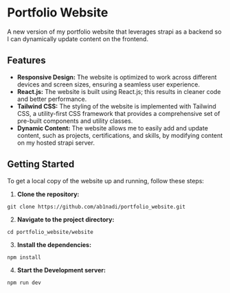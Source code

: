 # Portfolio Website
A new version of my portfolio website that leverages strapi as a backend so I can dynamically update content on the frontend.

## Features
* **Responsive Design:** The website is optimized to work across different devices and screen sizes, ensuring a seamless user experience.
* **React.js:** The website is built using React.js; this results in cleaner code and better performance.
*  **Tailwind CSS:** The styling of the website is implemented with Tailwind CSS, a utility-first CSS framework that provides a comprehensive set of pre-built components and utility classes.
*  **Dynamic Content:** The website allows me to easily add and update content, such as projects, certifications, and skills, by modifying content on my hosted strapi server.

## Getting Started
To get a local copy of the website up and running, follow these steps:

1. **Clone the repository:**
```
git clone https://github.com/ab1nadi/portfolio_website.git
```
2. **Navigate to the project directory:**
```
cd portfolio_website/website
```
3. **Install the dependencies:**
```
npm install
```
4. **Start the Development server:**
```
npm run dev
```



